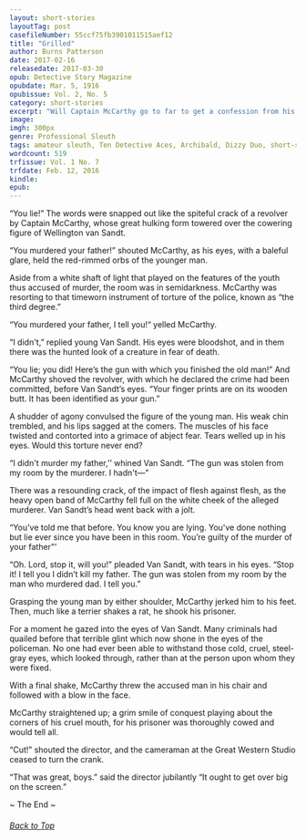 ```yaml
---
layout: short-stories
layoutTag: post
casefileNumber: 55ccf75fb3901011515aef12
title: "Grilled"
author: Burns Patterson
date: 2017-02-16
releasedate: 2017-03-30
opub: Detective Story Magazine
opubdate: Mar. 5, 1916
opubissue: Vol. 2, No. 5
category: short-stories
excerpt: "Will Captain McCarthy go to far to get a confession from his suspect?"
image: 
imgh: 300px
genre: Professional Sleuth
tags: amateur sleuth, Ten Detective Aces, Archibald, Dizzy Duo, short-story
wordcount: 519
trfissue: Vol. 1 No. 7
trfdate: Feb. 12, 2016
kindle: 
epub: 
---
```


<!-- <section id="toc" class="toc">
  <header>
    <h6>Table of Contents</h6>
  </header>
<div id="drawer" markdown="1">
1. Auto generated table of contents
{:toc}
</div>
</section> table-of-contents -->

“You lie!” The words were snapped out like the spiteful crack of a
revolver by Captain McCarthy, whose great hulking form towered over the
cowering figure of Wellington van Sandt.

“You murdered your father!” shouted McCarthy, as his eyes, with a
baleful glare, held the red-rimmed orbs of the younger man.

Aside from a white shaft of light that played on the features of the
youth thus accused of murder, the room was in semidarkness. McCarthy was
resorting to that timeworn instrument of torture of the police, known as
“the third degree.”

“You murdered your father, I tell you!“ yelled McCarthy.

“I didn't,” replied young Van Sandt. His eyes were bloodshot, and in
them there was the hunted look of a creature in fear of death.

“You lie; you did! Here’s the gun with which you finished the old man!”
And McCarthy shoved the revolver, with which he declared the crime had
been committed, before Van Sandt’s eyes. “Your finger prints are on its
wooden butt. It has been identified as your gun.”

A shudder of agony convulsed the figure of the young man. His weak chin
trembled, and his lips sagged at the comers. The muscles of his face
twisted and contorted into a grimace of abject fear. Tears welled up in
his eyes. Would this torture never end?

“I didn't murder my father,’’ whined Van Sandt. “The gun was stolen from
my room by the murderer. I hadn't—"

There was a resounding crack, of the impact of flesh against flesh, as
the heavy open band of McCarthy fell full on the white cheek of the
alleged murderer. Van Sandt’s head went back with a jolt.

“You’ve told me that before. You know you are lying. You've done nothing
but lie ever since you have been in this room. You’re guilty of the
murder of your father”’

“Oh. Lord, stop it, will you!” pleaded Van Sandt, with tears in his
eyes. “Stop it! I tell you I didn’t kill my father. The gun was stolen
from my room by the man who murdered dad. I tell you.”

Grasping the young man by either shoulder, McCarthy jerked him to his
feet. Then, much like a terrier shakes a rat, he shook his prisoner.

For a moment he gazed into the eyes of Van Sandt. Many criminals had
quailed before that terrible glint which now shone in the eyes of the
policeman. No one had ever been able to withstand those cold, cruel,
steel-gray eyes, which looked through, rather than at the person upon
whom they were fixed.

With a final shake, McCarthy threw the accused man in his chair and
followed with a blow in the face.

McCarthy straightened up; a grim smile of conquest playing about the
corners of his cruel mouth, for his prisoner was thoroughly cowed and
would tell all.

“Cut!” shouted the director, and the cameraman at the Great Western
Studio ceased to turn the crank.

“That was great, boys.” said the director jubilantly “It ought to get
over big on the screen.”

<p id="theend">~ The End ~
<h6 class="btt"><a href="#top">Back to Top</a></h6>